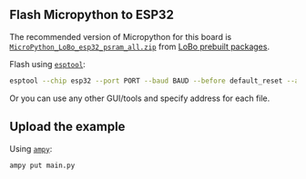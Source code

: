 
## Flash Micropython to ESP32

The recommended version of Micropython for this board is
[`MicroPython_LoBo_esp32_psram_all.zip`](https://github.com/loboris/MicroPython_ESP32_psRAM_LoBo/raw/master/MicroPython_BUILD/firmware/MicroPython_LoBo_esp32_psram_all.zip)
from [LoBo prebuilt packages](https://github.com/loboris/MicroPython_ESP32_psRAM_LoBo/tree/master/MicroPython_BUILD/firmware).

Flash using [`esptool`](https://github.com/espressif/esptool):
```sh
esptool --chip esp32 --port PORT --baud BAUD --before default_reset --after no_reset write_flash -z --flash_mode dio --flash_freq 40m --flash_size detect 0x1000 bootloader/bootloader.bin 0xf000 phy_init_data.bin 0x10000 MicroPython.bin 0x8000 partitions_mpy.bin
```
Or you can use any other GUI/tools and specify address for each file.

## Upload the example

Using [`ampy`](https://github.com/pycampers/ampy):

```sh
ampy put main.py
```
